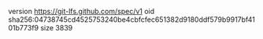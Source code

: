 version https://git-lfs.github.com/spec/v1
oid sha256:04738745cd4525753240be4cbfcfec651382d9180ddf579b9917bf4101b773f9
size 3839
